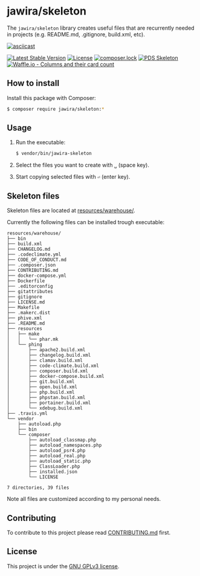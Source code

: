 jawira/skeleton
===============

The `jawira/skeleton` library creates useful files that are recurrently needed 
in projects (e.g. README.md, .gitignore, build.xml, etc).

[![asciicast](https://asciinema.org/a/LaEDkaGNee0BZLPT6Atqm5K2c.png)](https://asciinema.org/a/LaEDkaGNee0BZLPT6Atqm5K2c)

[![Latest Stable Version](https://poser.pugx.org/jawira/skeleton/v/stable)](https://packagist.org/packages/jawira/skeleton)
[![License](https://poser.pugx.org/jawira/skeleton/license)](https://packagist.org/packages/jawira/skeleton)
[![composer.lock](https://poser.pugx.org/jawira/skeleton/composerlock)](https://packagist.org/packages/jawira/skeleton)
[![PDS Skeleton](https://img.shields.io/badge/pds-skeleton-blue.svg?style=flat-square)](https://github.com/php-pds/skeleton)
[![Waffle.io - Columns and their card count](https://badge.waffle.io/jawira/skeleton.svg?columns=all)](https://waffle.io/jawira/skeleton)


How to install
--------------

Install this package with Composer: 

```bash
$ composer require jawira/skeleton:*
```

Usage
-----

1. Run the executable:

    ```bash
    $ vendor/bin/jawira-skeleton
    ```
 
2. Select the files you want to create with `␣` (space key).
 
3. Start copying selected files with `⏎` (enter key).

Skeleton files
--------------

Skeleton files are located at [resources/warehouse/](). 

Currently the following files can be installed trough executable:

<!--tree:start-->
```
resources/warehouse/
├── bin
├── build.xml
├── CHANGELOG.md
├── .codeclimate.yml
├── CODE_OF_CONDUCT.md
├── .composer.json
├── CONTRIBUTING.md
├── docker-compose.yml
├── Dockerfile
├── .editorconfig
├── gitattributes
├── gitignore
├── LICENSE.md
├── Makefile
├── .makerc.dist
├── phive.xml
├── .README.md
├── resources
│   ├── make
│   │   └── phar.mk
│   └── phing
│       ├── apache2.build.xml
│       ├── changelog.build.xml
│       ├── clamav.build.xml
│       ├── code-climate.build.xml
│       ├── composer.build.xml
│       ├── docker-compose.build.xml
│       ├── git.build.xml
│       ├── open.build.xml
│       ├── php.build.xml
│       ├── phpstan.build.xml
│       ├── portainer.build.xml
│       └── xdebug.build.xml
├── .travis.yml
└── vendor
    ├── autoload.php
    ├── bin
    └── composer
        ├── autoload_classmap.php
        ├── autoload_namespaces.php
        ├── autoload_psr4.php
        ├── autoload_real.php
        ├── autoload_static.php
        ├── ClassLoader.php
        ├── installed.json
        └── LICENSE

7 directories, 39 files
```
<!--tree:end-->

Note all files are customized according to my personal needs.

Contributing
------------

To contribute to this project please read [CONTRIBUTING.md](./CONTRIBUTING.md) 
first.

License
-------

This project is under the [GNU GPLv3 license](./LICENSE).

